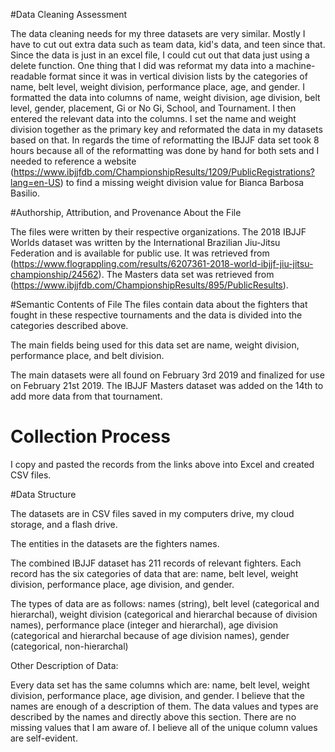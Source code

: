 #Data Cleaning Assessment

The data cleaning needs for my three datasets are very similar. Mostly I have to cut out extra data such as team data, kid's data, and teen since that. Since the data is just in an excel file, I could cut out that data just using a delete function. One thing that I did was reformat my data into a machine-readable format since it was in vertical division lists by the categories of name, belt level, weight division, performance place, age, and gender. I formatted the data into columns of name, weight division, age division, belt level, gender, placement, Gi or No Gi, School, and Tournament. I then entered the relevant data into the columns. I set the name and weight division together as the primary key and reformated the data in my datasets based on that. In regards the time of reformatting the IBJJF data set took 8 hours because all of the reformatting was done by hand for both sets and I needed to reference a website (https://www.ibjjfdb.com/ChampionshipResults/1209/PublicRegistrations?lang=en-US) to find a missing weight division value for Bianca Barbosa Basilio.

#Authorship, Attribution, and Provenance About the File

The files were written by their respective organizations. The 2018 IBJJF Worlds dataset was written by the International Brazilian Jiu-Jitsu Federation and is available for public use. It was retrieved from (https://www.flograppling.com/results/6207361-2018-world-ibjjf-jiu-jitsu-championship/24562). The Masters data set was retrieved from (https://www.ibjjfdb.com/ChampionshipResults/895/PublicResults).

#Semantic Contents of File
The files contain data about the fighters that fought in these respective tournaments and the data is divided into the categories described above.

The main fields being used for this data set are name, weight division, performance place, and belt division.

The main datasets were all found on February 3rd 2019 and finalized for use on February 21st 2019. The IBJJF Masters dataset was added on the 14th to add more data from that tournament.

# Collection Process

I copy and pasted the records from the links above into Excel and created CSV files.

#Data Structure

The datasets are in CSV files saved in my computers drive, my cloud storage, and a flash drive.

The entities in the datasets are the fighters names.

The combined IBJJF dataset has 211 records of relevant fighters. Each record has the six categories of data that are: name, belt level, weight division, performance place, age division, and gender.


The types of data are as follows: names (string), belt level (categorical and hierarchal), weight division (categorical and hierarchal because of division names), performance place (integer and hierarchal), age division (categorical and hierarchal because of age division names), gender (categorical, non-hierarchal)

Other Description of Data:

Every data set has the same columns which are: name, belt level, weight division, performance place, age division, and gender. I believe that the names are enough of a description of them. The data values and types are described by the names and directly above this section. There are no missing values that I am aware of. I believe all of the unique column values are self-evident.

